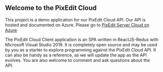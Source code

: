 ## Welcome to the PixEdit Cloud

This project is a demo application for our PixEdit Cloud API. Our API is hosted and documented on Azure. Please go to
[PixEdit Server Cloud on Azure](https://pixeditservercloud.developer.azure-api.net/)

The PixEdit Cloud Client application is an SPA written in ReactJS-Redux with Microsoft Visual Studio 2019. It is completely open source and may be used by you as a starter to explore programming against the PixEdit Cloud API. It can also be handy as a reference, as we will update the app as the API evolves. You are also welcome to comment and ask questions about the API.
